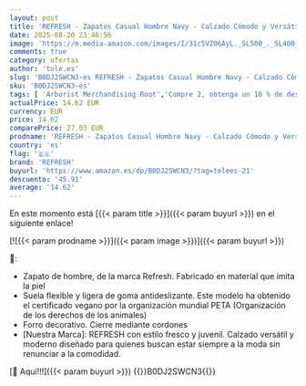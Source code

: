 ```yaml
---
layout: post
title: 'REFRESH - Zapatos Casual Hombre Navy - Calzado Cómodo y Versátil - Moda Casual - Modelo 17248303  Talla 42 '
date: 2025-08-20 23:46:56
image: 'https://m.media-amazon.com/images/I/31c5VZO6AyL._SL500_._SL400_.jpg'
comments: true
category: ofertas
author: 'tole.es'
slug: 'B0DJ2SWCN3-es REFRESH - Zapatos Casual Hombre Navy - Calzado Cómodo y...'
sku: 'B0DJ2SWCN3-es'
tags: [ 'Arborist Merchandising Root','Compre 2, obtenga un 10 % de descuento','Compre 2, obtenga un 10 % de descuento_Shoes 1','Moda','Moda Hombre','Self Service','Special Features Stores','Zapatos para hombre','Zapatos planos con cordones para hombre','c8538d25-3af9-48d3-aeff-5f3ce5572a36_0','c8538d25-3af9-48d3-aeff-5f3ce5572a36_1701','refresh','zapatos','🇪🇸', ]
actualPrice: 14.62 EUR
currency: EUR
price: 14.62
comparePrice: 27.03 EUR
prodname: 'REFRESH - Zapatos Casual Hombre Navy - Calzado Cómodo y Versátil - Moda Casual - Modelo 17248303  Talla 42 '
country: 'es'
flag: '🇪🇸'
brand: 'REFRESH'
buyurl: 'https://www.amazon.es/dp/B0DJ2SWCN3/?tag=tolees-21'
descuento: '45.91'
average: '14.62'
---
```


En este momento está [{{< param title >}}]({{< param buyurl >}}) en el siguiente enlace!

[![{{< param prodname >}}]({{< param image >}})]({{< param buyurl >}})

🔎:

- Zapato de hombre, de la marca Refresh. Fabricado en material que imita la piel
- Suela flexible y ligera de goma antideslizante. Este modelo ha obtenido el certificado vegano por la organización mundial PETA (Organización de los derechos de los animales)
- Forro decorativo. Cierre mediante cordones
- [Nuestra Marca]: REFRESH con estilo fresco y juvenil. Calzado versátil y moderno diseñado para quienes buscan estar siempre a la moda sin renunciar a la comodidad.

[🛒 Aquí!!!]({{< param buyurl >}})
{{<world>}}B0DJ2SWCN3{{</world>}}
